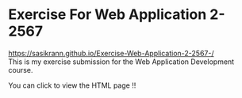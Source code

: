 # Exercise For Web Application 2-2567
https://sasikrann.github.io/Exercise-Web-Application-2-2567-/  
This is my exercise submission for the Web Application Development course.  


You can click to view the HTML page !!
